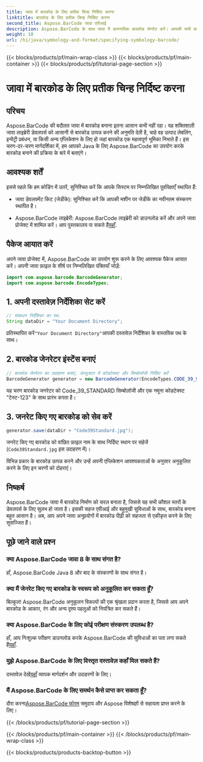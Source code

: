 ```yaml
---
title: जावा में बारकोड के लिए प्रतीक चिन्ह निर्दिष्ट करना
linktitle: बारकोड के लिए प्रतीक चिन्ह निर्दिष्ट करना
second_title: Aspose.BarCode जावा एपीआई
description: Aspose.BarCode के साथ जावा में डायनामिक बारकोड जेनरेट करें। आपकी सभी बारकोड आवश्यकताओं के लिए आसान एकीकरण, बहुमुखी अनुकूलन और मजबूत सुविधाएँ।
weight: 10
url: /hi/java/symbology-and-format/specifying-symbology-barcode/
---
```


{{< blocks/products/pf/main-wrap-class >}}
{{< blocks/products/pf/main-container >}}
{{< blocks/products/pf/tutorial-page-section >}}

# जावा में बारकोड के लिए प्रतीक चिन्ह निर्दिष्ट करना


## परिचय

Aspose.BarCode की बदौलत जावा में बारकोड बनाना इतना आसान कभी नहीं रहा। यह शक्तिशाली जावा लाइब्रेरी डेवलपर्स को आसानी से बारकोड उत्पन्न करने की अनुमति देती है, चाहे वह उत्पाद लेबलिंग, इन्वेंट्री प्रबंधन, या किसी अन्य एप्लिकेशन के लिए हो जहां बारकोड एक महत्वपूर्ण भूमिका निभाते हैं। इस चरण-दर-चरण मार्गदर्शिका में, हम आपको Java के लिए Aspose.BarCode का उपयोग करके बारकोड बनाने की प्रक्रिया के बारे में बताएंगे।

## आवश्यक शर्तें

इससे पहले कि हम कोडिंग में उतरें, सुनिश्चित करें कि आपके सिस्टम पर निम्नलिखित पूर्वापेक्षाएँ स्थापित हैं:

- जावा डेवलपमेंट किट (जेडीके): सुनिश्चित करें कि आपकी मशीन पर जेडीके का नवीनतम संस्करण स्थापित है।

-  Aspose.BarCode लाइब्रेरी: Aspose.BarCode लाइब्रेरी को डाउनलोड करें और अपने जावा प्रोजेक्ट में शामिल करें। आप पुस्तकालय पा सकते हैं[यहाँ](https://releases.aspose.com/barcode/java/).

## पैकेज आयात करें

अपने जावा प्रोजेक्ट में, Aspose.BarCode का उपयोग शुरू करने के लिए आवश्यक पैकेज आयात करें। अपनी जावा फ़ाइल के शीर्ष पर निम्नलिखित पंक्तियाँ जोड़ें:

```java
import com.aspose.barcode.BarcodeGenerator;
import com.aspose.barcode.EncodeTypes;
```

## 1. अपनी दस्तावेज़ निर्देशिका सेट करें

```java
// संसाधन निर्देशिका का पथ.
String dataDir = "Your Document Directory";
```

 प्रतिस्थापित करें`"Your Document Directory"`आपकी दस्तावेज़ निर्देशिका के वास्तविक पथ के साथ।

## 2. बारकोड जेनरेटर इंस्टेंस बनाएं

```java
// बारकोड जेनरेटर का उदाहरण बनाएं, कंस्ट्रक्टर में कोडटेक्स्ट और सिम्बोलॉजी निर्दिष्ट करें
BarcodeGenerator generator = new BarcodeGenerator(EncodeTypes.CODE_39_STANDARD, "Test-123");
```

यह चरण बारकोड जनरेटर को Code_39_STANDARD सिम्बोलॉजी और एक नमूना कोडटेक्स्ट "टेस्ट-123" के साथ प्रारंभ करता है।

## 3. जनरेट किए गए बारकोड को सेव करें

```java
generator.save(dataDir + "Code39Standard.jpg");
```

जनरेट किए गए बारकोड को वांछित फ़ाइल नाम के साथ निर्दिष्ट स्थान पर सहेजें (`Code39Standard.jpg` इस उदाहरण में)।

विभिन्न प्रकार के बारकोड उत्पन्न करने और उन्हें अपनी एप्लिकेशन आवश्यकताओं के अनुसार अनुकूलित करने के लिए इन चरणों को दोहराएं।

## निष्कर्ष

Aspose.BarCode जावा में बारकोड निर्माण को सरल बनाता है, जिससे यह सभी कौशल स्तरों के डेवलपर्स के लिए सुलभ हो जाता है। इसकी सहज एपीआई और बहुमुखी सुविधाओं के साथ, बारकोड बनाना बहुत आसान है। अब, आप अपने जावा अनुप्रयोगों में बारकोड पीढ़ी को सहजता से एकीकृत करने के लिए सुसज्जित हैं।

## पूछे जाने वाले प्रश्न

### क्या Aspose.BarCode जावा 8 के साथ संगत है?
हाँ, Aspose.BarCode Java 8 और बाद के संस्करणों के साथ संगत है।

### क्या मैं जेनरेट किए गए बारकोड के स्वरूप को अनुकूलित कर सकता हूँ?
बिल्कुल! Aspose.BarCode अनुकूलन विकल्पों की एक श्रृंखला प्रदान करता है, जिससे आप अपने बारकोड के आकार, रंग और अन्य दृश्य पहलुओं को नियंत्रित कर सकते हैं।

### क्या Aspose.BarCode के लिए कोई परीक्षण संस्करण उपलब्ध है?
 हाँ, आप निःशुल्क परीक्षण डाउनलोड करके Aspose.BarCode की सुविधाओं का पता लगा सकते हैं[यहाँ](https://releases.aspose.com/).

### मुझे Aspose.BarCode के लिए विस्तृत दस्तावेज़ कहाँ मिल सकते हैं?
 दस्तावेज़ देखें[यहाँ](https://reference.aspose.com/barcode/java/) व्यापक मार्गदर्शन और उदाहरणों के लिए।

### मैं Aspose.BarCode के लिए समर्थन कैसे प्राप्त कर सकता हूँ?
 दौरा करना[Aspose.BarCode फोरम](https://forum.aspose.com/c/barcode/13) समुदाय और Aspose विशेषज्ञों से सहायता प्राप्त करने के लिए।

{{< /blocks/products/pf/tutorial-page-section >}}

{{< /blocks/products/pf/main-container >}}
{{< /blocks/products/pf/main-wrap-class >}}

{{< blocks/products/products-backtop-button >}}
